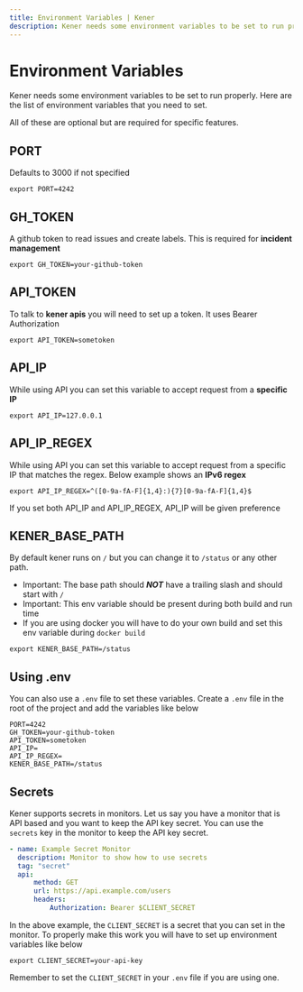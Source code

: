 ```yaml
---
title: Environment Variables | Kener
description: Kener needs some environment variables to be set to run properly. Here are the list of environment variables that you need to set.
---
```


# Environment Variables

Kener needs some environment variables to be set to run properly. Here are the list of environment variables that you need to set.

All of these are optional but are required for specific features.

## PORT

Defaults to 3000 if not specified

```shell
export PORT=4242
```

## GH_TOKEN

A github token to read issues and create labels. This is required for **incident management**

```shell
export GH_TOKEN=your-github-token
```

## API_TOKEN

To talk to **kener apis** you will need to set up a token. It uses Bearer Authorization

```shell
export API_TOKEN=sometoken
```

## API_IP

While using API you can set this variable to accept request from a **specific IP**

```shell
export API_IP=127.0.0.1
```

## API_IP_REGEX

While using API you can set this variable to accept request from a specific IP that matches the regex. Below example shows an **IPv6 regex**

```shell
export API_IP_REGEX=^([0-9a-fA-F]{1,4}:){7}[0-9a-fA-F]{1,4}$
```

If you set both API_IP and API_IP_REGEX, API_IP will be given preference

## KENER_BASE_PATH

By default kener runs on `/` but you can change it to `/status` or any other path.

-   Important: The base path should _**NOT**_ have a trailing slash and should start with `/`
-   Important: This env variable should be present during both build and run time
-   If you are using docker you will have to do your own build and set this env variable during `docker build`

```shell
export KENER_BASE_PATH=/status
```

## Using .env

You can also use a `.env` file to set these variables. Create a `.env` file in the root of the project and add the variables like below

```shell
PORT=4242
GH_TOKEN=your-github-token
API_TOKEN=sometoken
API_IP=
API_IP_REGEX=
KENER_BASE_PATH=/status
```

## Secrets

Kener supports secrets in monitors. Let us say you have a monitor that is API based and you want to keep the API key secret. You can use the `secrets` key in the monitor to keep the API key secret.

```yaml
- name: Example Secret Monitor
  description: Monitor to show how to use secrets
  tag: "secret"
  api:
      method: GET
      url: https://api.example.com/users
      headers:
          Authorization: Bearer $CLIENT_SECRET
```

In the above example, the `CLIENT_SECRET` is a secret that you can set in the monitor. To properly make this work you will have to set up environment variables like below

```shell
export CLIENT_SECRET=your-api-key
```

Remember to set the `CLIENT_SECRET` in your `.env` file if you are using one.
